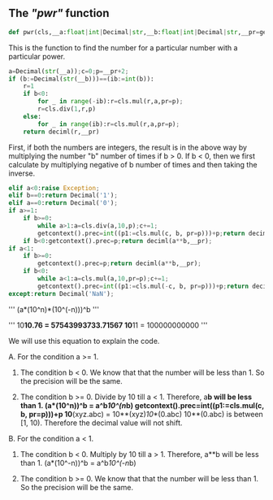 ## The *"pwr"* function

```python
def pwr(cls,__a:float|int|Decimal|str,__b:float|int|Decimal|str,__pr=getpr())->Decimal:
```

This is the function to find the number for a particular number with a particular power.

```python
a=Decimal(str(__a));c=0;p=__pr+2;
if (b:=Decimal(str(__b)))==(ib:=int(b)):
    r=1
    if b<0:
        for _ in range(-ib):r=cls.mul(r,a,pr=p);
        r=cls.div(1,r,p)
    else:
        for _ in range(ib):r=cls.mul(r,a,pr=p);
    return deciml(r,__pr)
```


First, if both the numbers are integers, the result is in the above way by multiplying the number "b" number of times if b > 0. If b < 0, then we first calculate by multiplying negative of b number of times and then taking the inverse.

```python
elif a<0:raise Exception;
elif b==0:return Decimal('1');
elif a==0:return Decimal('0');
if a>=1:
    if b>=0:
        while a>1:a=cls.div(a,10,p);c+=1;
        getcontext().prec=int((p1:=cls.mul(c, b, pr=p)))+p;return deciml((10**p1)*(a**b),__pr);
    if b<0:getcontext().prec=p;return deciml(a**b,__pr);
if a<1:
    if b>=0:
        getcontext().prec=p;return deciml(a**b,__pr);
    if b<0:
        while a<1:a=cls.mul(a,10,pr=p);c+=1;
        getcontext().prec=int((p1:=cls.mul(-c, b, pr=p)))+p;return deciml((10**p1)*(a**b),__pr);
except:return Decimal('NaN');
```

'''
(a*(10^n)*(10^(-n)))^b
'''

'''
10**10.76 = 57543993733.71567
10**11 = 100000000000
'''

We will use this equation to explain the code.

A. For the condition a >= 1.

1. The condition b < 0.
We know that that the number will be less than 1. So the precision will be the same.

2. The condition b >= 0.
Divide by 10 till a < 1. Therefore, a**b will be less than 1.
(a*(10^n))^b = a^b*10^(n*b)
getcontext().prec=int((p1:=cls.mul(c, b, pr=p)))+p
10**(xyz.abc) = 10**(xyz)*10**(0.abc)
10**(0.abc) is between [1, 10). Therefore the decimal value will not shift.

B. For the condition a < 1.

1. The condition b < 0.
Multiply by 10 till a > 1. Therefore, a**b will be less than 1.
(a*(10^-n))^b = a^b*10^(-n*b)

2. The condition b >= 0.
We know that that the number will be less than 1. So the precision will be the same.